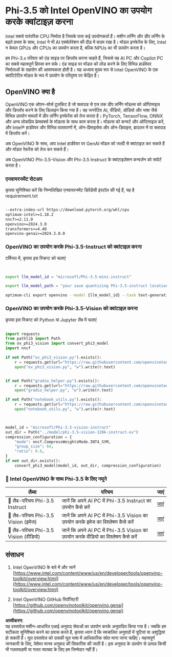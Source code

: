 # **Phi-3.5 को Intel OpenVINO का उपयोग करके क्वांटाइज़ करना**

Intel सबसे पारंपरिक CPU निर्माता है जिसके पास कई उपयोगकर्ता हैं। मशीन लर्निंग और डीप लर्निंग के बढ़ते प्रभाव के साथ, Intel ने भी AI एक्सेलेरेशन की दौड़ में कदम रखा है। मॉडल इनफेरेंस के लिए, Intel न केवल GPUs और CPUs का उपयोग करता है, बल्कि NPUs का भी उपयोग करता है।

हम Phi-3.x परिवार को एंड साइड पर डिप्लॉय करना चाहते हैं, जिससे यह AI PC और Copilot PC का सबसे महत्वपूर्ण हिस्सा बन सके। एंड साइड पर मॉडल को लोड करने के लिए विभिन्न हार्डवेयर निर्माताओं के सहयोग की आवश्यकता होती है। यह अध्याय मुख्य रूप से Intel OpenVINO के एक क्वांटिटेटिव मॉडल के रूप में उपयोग के परिदृश्य पर केंद्रित है।  

## **OpenVINO क्या है**

OpenVINO एक ओपन-सोर्स टूलकिट है जो क्लाउड से एज तक डीप लर्निंग मॉडल्स को ऑप्टिमाइज़ और डिप्लॉय करने के लिए डिज़ाइन किया गया है। यह जनरेटिव AI, वीडियो, ऑडियो और भाषा जैसे विभिन्न उपयोग मामलों में डीप लर्निंग इनफेरेंस को तेज करता है। PyTorch, TensorFlow, ONNX और अन्य लोकप्रिय फ्रेमवर्क्स के मॉडल्स के साथ काम करता है। मॉडल्स को कन्वर्ट और ऑप्टिमाइज़ करें, और Intel® हार्डवेयर और विभिन्न वातावरणों में, ऑन-प्रिमाइसेस और ऑन-डिवाइस, ब्राउज़र में या क्लाउड में डिप्लॉय करें।

अब OpenVINO के साथ, आप Intel हार्डवेयर पर GenAI मॉडल को जल्दी से क्वांटाइज़ कर सकते हैं और मॉडल रेफरेंस को तेज कर सकते हैं।

अब OpenVINO Phi-3.5-Vision और Phi-3.5 Instruct के क्वांटाइज़ेशन कन्वर्ज़न को सपोर्ट करता है।  

### **एनवायरनमेंट सेटअप**

कृपया सुनिश्चित करें कि निम्नलिखित एनवायरनमेंट डिपेंडेंसी इंस्टॉल की गई हैं, यह है requirement.txt  

```txt

--extra-index-url https://download.pytorch.org/whl/cpu
optimum-intel>=1.18.2
nncf>=2.11.0
openvino>=2024.3.0
transformers>=4.40
openvino-genai>=2024.3.0.0

```

### **OpenVINO का उपयोग करके Phi-3.5-Instruct को क्वांटाइज़ करना**

टर्मिनल में, कृपया इस स्क्रिप्ट को चलाएं  

```bash


export llm_model_id = "microsoft/Phi-3.5-mini-instruct"

export llm_model_path = "your save quantizing Phi-3.5-instruct location"

optimum-cli export openvino --model {llm_model_id} --task text-generation-with-past --weight-format int4 --group-size 128 --ratio 0.6  --sym  --trust-remote-code {llm_model_path}


```

### **OpenVINO का उपयोग करके Phi-3.5-Vision को क्वांटाइज़ करना**

कृपया इस स्क्रिप्ट को Python या Jupyter लैब में चलाएं  

```python

import requests
from pathlib import Path
from ov_phi3_vision import convert_phi3_model
import nncf

if not Path("ov_phi3_vision.py").exists():
    r = requests.get(url="https://raw.githubusercontent.com/openvinotoolkit/openvino_notebooks/latest/notebooks/phi-3-vision/ov_phi3_vision.py")
    open("ov_phi3_vision.py", "w").write(r.text)


if not Path("gradio_helper.py").exists():
    r = requests.get(url="https://raw.githubusercontent.com/openvinotoolkit/openvino_notebooks/latest/notebooks/phi-3-vision/gradio_helper.py")
    open("gradio_helper.py", "w").write(r.text)

if not Path("notebook_utils.py").exists():
    r = requests.get(url="https://raw.githubusercontent.com/openvinotoolkit/openvino_notebooks/latest/utils/notebook_utils.py")
    open("notebook_utils.py", "w").write(r.text)



model_id = "microsoft/Phi-3.5-vision-instruct"
out_dir = Path("../model/phi-3.5-vision-128k-instruct-ov")
compression_configuration = {
    "mode": nncf.CompressWeightsMode.INT4_SYM,
    "group_size": 64,
    "ratio": 0.6,
}
if not out_dir.exists():
    convert_phi3_model(model_id, out_dir, compression_configuration)

```

### **🤖 Intel OpenVINO के साथ Phi-3.5 के लिए नमूने**

| लैब्स   | परिचय | जाएं |
| -------- | ------- |  ------- |
| 🚀 लैब-परिचय Phi-3.5 Instruct  | जानें कि अपने AI PC में Phi-3.5 Instruct का उपयोग कैसे करें    |  [जाएं](../../../../../code/09.UpdateSamples/Aug/intel-phi35-instruct-zh.ipynb)    |
| 🚀 लैब-परिचय Phi-3.5 Vision (इमेज) | जानें कि अपने AI PC में Phi-3.5 Vision का उपयोग करके इमेज का विश्लेषण कैसे करें      |  [जाएं](../../../../../code/09.UpdateSamples/Aug/intel-phi35-vision-img.ipynb)    |
| 🚀 लैब-परिचय Phi-3.5 Vision (वीडियो)   | जानें कि अपने AI PC में Phi-3.5 Vision का उपयोग करके वीडियो का विश्लेषण कैसे करें    |  [जाएं](../../../../../code/09.UpdateSamples/Aug/intel-phi35-vision-video.ipynb)    |

## **संसाधन**

1. Intel OpenVINO के बारे में और जानें [https://www.intel.com/content/www/us/en/developer/tools/openvino-toolkit/overview.html](https://www.intel.com/content/www/us/en/developer/tools/openvino-toolkit/overview.html)

2. Intel OpenVINO GitHub रिपॉजिटरी [https://github.com/openvinotoolkit/openvino.genai](https://github.com/openvinotoolkit/openvino.genai)

**अस्वीकरण**:  
यह दस्तावेज़ मशीन-आधारित एआई अनुवाद सेवाओं का उपयोग करके अनुवादित किया गया है। जबकि हम सटीकता सुनिश्चित करने का प्रयास करते हैं, कृपया ध्यान दें कि स्वचालित अनुवादों में त्रुटियां या अशुद्धियां हो सकती हैं। मूल दस्तावेज़ को उसकी मूल भाषा में आधिकारिक स्रोत माना जाना चाहिए। महत्वपूर्ण जानकारी के लिए, पेशेवर मानव अनुवाद की सिफारिश की जाती है। इस अनुवाद के उपयोग से उत्पन्न किसी भी गलतफहमी या गलत व्याख्या के लिए हम जिम्मेदार नहीं हैं।